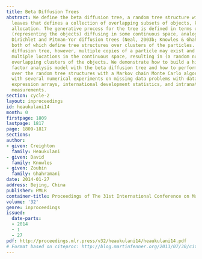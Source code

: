 ```yaml
---
title: Beta Diffusion Trees
abstract: We define the beta diffusion tree, a random tree structure with a set of
  leaves that defines a collection of overlapping subsets of objects, known as a feature
  allocation. The generative process for the tree is defined in terms of particles
  (representing the objects) diffusing in some continuous space, analogously to the
  Dirichlet and Pitman-Yor diffusion trees (Neal, 2003b; Knowles & Ghahramani, 2011),
  both of which define tree structures over clusters of the particles. With the beta
  diffusion tree, however, multiple copies of a particle may exist and diffuse to
  multiple locations in the continuous space, resulting in (a random number of) possibly
  overlapping clusters of the objects. We demonstrate how to build a hierarchically-clustered
  factor analysis model with the beta diffusion tree and how to perform inference
  over the random tree structures with a Markov chain Monte Carlo algorithm. We conclude
  with several numerical experiments on missing data problems with data sets of gene
  expression arrays, international development statistics, and intranational socioeconomic
  measurements.
section: cycle-2
layout: inproceedings
id: heaukulani14
month: 0
firstpage: 1809
lastpage: 1817
page: 1809-1817
sections: 
author:
- given: Creighton
  family: Heaukulani
- given: David
  family: Knowles
- given: Zoubin
  family: Ghahramani
date: 2014-01-27
address: Bejing, China
publisher: PMLR
container-title: Proceedings of The 31st International Conference on Machine Learning
volume: '32'
genre: inproceedings
issued:
  date-parts:
  - 2014
  - 1
  - 27
pdf: http://proceedings.mlr.press/v32/heaukulani14/heaukulani14.pdf
# Format based on citeproc: http://blog.martinfenner.org/2013/07/30/citeproc-yaml-for-bibliographies/
---
```

